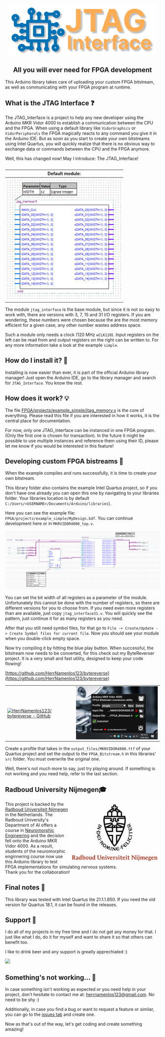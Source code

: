 <p align="center">
<img src="assets/logo.svg" alt="JTAG_Interface logo" height="170px">
</p>

<h2 align="center">All you will ever need for FPGA development</h2>

This Arduino library takes care of uploading your custom FPGA bitstream, as well as communicating with your FPGA program at runtime.

## What is the JTAG Interface ❓

The JTAG_Interface is a project to help any new developer using the Arduino MKR Vidor 4000 to establish a communication between the CPU and the FPGA. When using a default library like `VidorGraphics` or `VidorPeripherals` the FPGA magically reacts to any command you give it in the Arduino IDE. But as soon as you start to create your own bitstreams using Intel Quartus, you will quickly realize that there is no obvious way to exchange data or commands between the CPU and the FPGA anymore.

Well, this has changed now! May I introduce: The JTAG_Interface!

<table align="right">
    <thead>
        <tr>
            <th>Default module:</th>
        </tr>
    </thead>
    <tbody>
        <tr>
            <td>
                <img src="assets/interface.png" alt="JTAG_Interface module">
            </td>
        </tr>
    </tbody>
</table>

The module `jtag_interface` is the base module, but since it is not so easy to work with, there are versions with 3, 7, 15 and 31 I/O registers. If you are wondering, these numbers were chosen because the are the most memory efficient for a given case, any other number wastes address space.

Such a module only needs a clock (120 MHz `wCLK120`). Input registers on the left can be read from and output registers on the right can be written to. For any more information take a look at the example `simple`.

## How do I install it? 💾

Installing is now easier than ever, it is part of the official Arduino library manager! Just open the Arduino IDE, go to the library manager and search for `JTAG_Interface`. You know the rest.

## How does it work? 💡

The file [FPGA/projects/example_simple/jtag_memory.v](FPGA/projects/example_simple/jtag_memory.v) is the core of everything. Please read this file if you are interested in how it works, it is the central place for documentation.

For now, only one JTAG_Interface can be instanced in one FPGA program. (Only the first one is chosen for transaction). In the future it might be possible to use multiple instances and reference them using their ID, please let me know if you would be interested in this feature!

## Developing custom FPGA bistreams 🔨

When the example compiles and runs successfully, it is time to create your own bitstream.

This library folder also contains the example Intel Quartus project, so if you don't have one already you can open this one by navigating to your libraries folder. Your libraries location is by default `C:/Users/<USERNAME>/Documents/Arduino/libraries`).

Here you can see the example file: `FPGA/projects/example_simple/MyDesign.bdf`. You can continue development here or in `MKRVIDOR4000_top.v`.

![JTAG_Interface example usage](assets/example.png)

You can set the bit width of all registers as a parameter of the module. Unfortunately this cannot be done with the number of registers, so there are different versions for you to choose from. If you need even more registers than are available, just copy `jtag_interface31.v`. You will quickly see the pattern, just continue it for as many registers as you need.

After that you still need symbol files, for that go to `File -> Create/Update -> Create Symbol files for current file`. Now you should see your module when you double-click empty space.

Now try compiling it by hitting the blue play button. When successful, the bitstream now needs to be converted, for this check out my ByteReverser project. It is a very small and fast utility, designed to keep your code flowing!

[https://github.com/HerrNamenlos123/bytereverse](https://github.com/HerrNamenlos123/bytereverse)

<table>
    <tbody>
        <tr>
            <td>
                <a href=https://github.com/HerrNamenlos123/bytereverse>
                    <img src="https://gh-card.dev/repos/HerrNamenlos123/bytereverse.svg?fullname=" alt="HerrNamenlos123/   bytereverse - GitHub">
                </a>
            </td>
            <td>
                <a href=https://github.com/HerrNamenlos123/bytereverse>
                    <img src="assets/bytereverse.png" alt="HerrNamenlos123/   bytereverse - GitHub">
                </a>
            </td>
        </tr>
    </tbody>
</table>

Create a profile that takes in the `output_files/MKRVIDOR4000.ttf` of your Quartus project and set the output to the `FPGA_Bitstream.h` in this libraries' `src` folder. You must overwrite the original one.

Well, there's not much more to say, just try playing around. If something is not working and you need help, refer to the last section.

## Radboud University Nijmegen🎓

<a href=https://www.ru.nl/en>
    <img src="assets/Radboud-University-Nijmegen-logo.png" alt="Radboud University Nijmegen logo" align="right" height="200px">
</a>

This project is backed by the [Radboud Universiteit Nijmegen](https://www.ru.nl/en) in the Netherlands. The Radboud University's Department of AI offers a course in [Neuromorphic Engineering](https://en.wikipedia.org/wiki/Neuromorphic_engineering) and the decision fell onto the Arduino MKR Vidor 4000. As a result, students of the neuromorphic enginnering course now use this Arduino library to test FPGA implementations for simulating nervous systems.  
Thank you for the collaboration!

## Final notes 📃

This library was tested with Intel Quartus lite 21.1.1.850. If you need the old version for Quartus 18.1, it can be found in the releases.

## Support 💪

I do all of my projects in my free time and I do not get any money for that. I just like what I do, do it for myself and want to share it so that others can benefit too.

I like to drink beer and any support is greatly apprechiated :)

<a href="https://www.buymeacoffee.com/herrnamenlos123"><img src="https://img.buymeacoffee.com/button-api/?text=Buy me a beer&emoji=🍺&slug=herrnamenlos123&button_colour=FFDD00&font_colour=000000&font_family=Lato&outline_colour=000000&coffee_colour=ffffff" /></a>

## Something's not working... 💩

In case something isn't working as expected or you need help in your project, don't hesitate to contact me at: <herrnamenlos123@gmail.com>. No need to be shy :)

Additionally, in case you find a bug or want to request a feature or similar, you can go to the [issues tab](https://github.com/HerrNamenlos123/JTAG_Interface/issues) and create one.

Now as that's out of the way, let's get coding and create something amazing!
